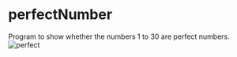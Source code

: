 # perfectNumber
 Program to show whether the numbers 1 to 30 are perfect numbers.
![perfect](https://user-images.githubusercontent.com/105421946/220419289-e41e745a-07db-4fca-baeb-0815484f6982.png)
